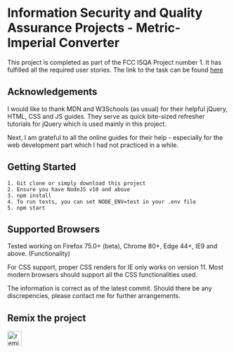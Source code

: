 # Information Security and Quality Assurance Projects - Metric-Imperial Converter

This project is completed as part of the FCC ISQA Project number 1. It has fulfilled all the required user stories.
The link to the task can be found
[here](https://www.freecodecamp.org/learn/information-security-and-quality-assurance/information-security-and-quality-assurance-projects/metric-imperial-converter)

## Acknowledgements

I would like to thank MDN and W3Schools (as usual) for their helpful jQuery, HTML, CSS and JS guides. They serve as quick bite-sized refresher tutorials for
jQuery which is used mainly in this project.

Next, I am grateful to all the online guides for their help - especially for the web development part which I had not practiced in a while.

## Getting Started

```
1. Git clone or simply download this project
2. Ensure you have NodeJS v10 and above
3. npm install
4. To run tests, you can set NODE_ENV=test in your .env file
5. npm start
```

## Supported Browsers

Tested working on Firefox 75.0+ (beta), Chrome 80+, Edge 44+, IE9 and above. (Functionality)

For CSS support, proper CSS renders for IE only works on version 11. Most modern browsers should support all the CSS
functionalities used.

The information is correct as of the latest commit. Should there be any discrepencies, please contact me for further arrangements.

## Remix the project
<a href="https://glitch.com/edit/?utm_content=project_freecodecamp-boilerplate-project-metricimpconverter-9&utm_source=remix_this&utm_medium=button&utm_campaign=glitchButton#!/remix/freecodecamp-boilerplate-project-metricimpconverter-9">
  <img src="https://cdn.glitch.com/2bdfb3f8-05ef-4035-a06e-2043962a3a13%2Fremix%402x.png?1513093958726" alt="remix this" height="33">
</a>
